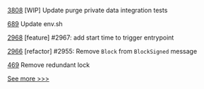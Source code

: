 
[3808](https://github.com/hyperledger/fabric/pull/3808) [WIP] Update purge private data integration tests

[689](https://github.com/hyperledger/fabric-private-chaincode/pull/689) Update env.sh

[2968](https://github.com/hyperledger/iroha/pull/2968) [feature] #2967: add start time to trigger entrypoint

[2966](https://github.com/hyperledger/iroha/pull/2966) [refactor] #2955: Remove `Block` from `BlockSigned` message

[469](https://github.com/hyperledger-labs/orion-server/pull/469) Remove redundant lock


[See more >>>](https://start-here.hyperledger.org/pull-requests)
